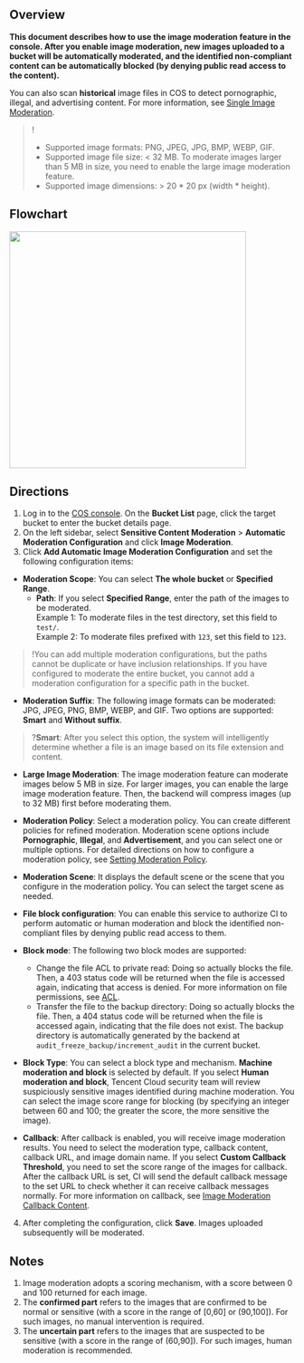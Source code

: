 ## Overview

**This document describes how to use the image moderation feature in the console. After you enable image moderation, new images uploaded to a bucket will be automatically moderated, and the identified non-compliant content can be automatically blocked (by denying public read access to the content).**

You can also scan **historical** image files in COS to detect pornographic, illegal, and advertising content. For more information, see [Single Image Moderation](https://intl.cloud.tencent.com/document/product/436/48537).

>! 
> - Supported image formats: PNG, JPEG, JPG, BMP, WEBP, GIF.
> - Supported image file size: < 32 MB. To moderate images larger than 5 MB in size, you need to enable the large image moderation feature.
> - Supported image dimensions: > 20 * 20 px (width * height).
>

## Flowchart
<img style="width:418px; max-width: inherit;" src="https://staticintl.cloudcachetci.com/yehe/backend-news/3YaP402_PRELIM__%E6%95%B0%E6%8D%AE%E4%B8%87%E8%B1%A1_%E4%BA%A7%E5%93%81%E7%9B%AE%E5%BD%95_%E4%B8%AD%E8%AF%91%E8%8B%B1_EN-US-1.png" />

## Directions

1. Log in to the [COS console](https://console.cloud.tencent.com/cos). On the **Bucket List** page, click the target bucket to enter the bucket details page.
2. On the left sidebar, select **Sensitive Content Moderation** > **Automatic Moderation Configuration** and click **Image Moderation**.
3. Click **Add Automatic Image Moderation Configuration** and set the following configuration items:
 - **Moderation Scope**: You can select **The whole bucket** or **Specified Range**.
    - **Path**: If you select **Specified Range**, enter the path of the images to be moderated. <br>Example 1: To moderate files in the test directory, set this field to `test/`.<br>Example 2: To moderate files prefixed with `123`, set this field to `123`.
>!You can add multiple moderation configurations, but the paths cannot be duplicate or have inclusion relationships. If you have configured to moderate the entire bucket, you cannot add a moderation configuration for a specific path in the bucket.
>
 - **Moderation Suffix**: The following image formats can be moderated: JPG, JPEG, PNG, BMP, WEBP, and GIF. Two options are supported: **Smart** and **Without suffix**.
>?**Smart**: After you select this option, the system will intelligently determine whether a file is an image based on its file extension and content.
>
 - **Large Image Moderation**: The image moderation feature can moderate images below 5 MB in size. For larger images, you can enable the large image moderation feature. Then, the backend will compress images (up to 32 MB) first before moderating them.

 - **Moderation Policy**: Select a moderation policy. You can create different policies for refined moderation. Moderation scene options include **Pornographic**, **Illegal**, and **Advertisement**, and you can select one or multiple options. For detailed directions on how to configure a moderation policy, see [Setting Moderation Policy](https://intl.cloud.tencent.com/document/product/436/52095).
 - **Moderation Scene**: It displays the default scene or the scene that you configure in the moderation policy. You can select the target scene as needed.
 - **File block configuration**: You can enable this service to authorize CI to perform automatic or human moderation and block the identified non-compliant files by denying public read access to them.
 - **Block mode**: The following two block modes are supported:
    - Change the file ACL to private read: Doing so actually blocks the file. Then, a 403 status code will be returned when the file is accessed again, indicating that access is denied. For more information on file permissions, see [ACL](https://intl.cloud.tencent.com/document/product/436/30583).
    - Transfer the file to the backup directory: Doing so actually blocks the file. Then, a 404 status code will be returned when the file is accessed again, indicating that the file does not exist. The backup directory is automatically generated by the backend at `audit_freeze_backup/increment_audit` in the current bucket.
 - **Block Type**: You can select a block type and mechanism. **Machine moderation and block** is selected by default. If you select **Human moderation and block**, Tencent Cloud security team will review suspiciously sensitive images identified during machine moderation. You can select the image score range for blocking (by specifying an integer between 60 and 100; the greater the score, the more sensitive the image).

 - **Callback**: After callback is enabled, you will receive image moderation results. You need to select the moderation type, callback content, callback URL, and image domain name. If you select **Custom Callback Threshold**, you need to set the score range of the images for callback. After the callback URL is set, CI will send the default callback message to the set URL to check whether it can receive callback messages normally. For more information on callback, see [Image Moderation Callback Content](https://intl.cloud.tencent.com/document/product/436/48540).
4. After completing the configuration, click **Save**. Images uploaded subsequently will be moderated.


<span id=2></span>
## Notes

1. Image moderation adopts a scoring mechanism, with a score between 0 and 100 returned for each image.
2. The **confirmed part** refers to the images that are confirmed to be normal or sensitive (with a score in the range of [0,60] or (90,100]). For such images, no manual intervention is required.
3. The **uncertain part** refers to the images that are suspected to be sensitive (with a score in the range of (60,90]). For such images, human moderation is recommended.

